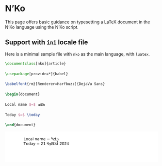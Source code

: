 # N’Ko

This page offers basic guidance on typesetting a LaTeX document in the
N’Ko language using the N’Ko script.

## Support with `ini` locale file

Here is a minimal sample file with `nko` as the main language, with `luatex`.

```tex
\documentclass[nko]{article}

\usepackage[provide=*]{babel}

\babelfont{rm}[Renderer=Harfbuzz]{DejaVu Sans}

\begin{document}

Local name $=$ ߒߞߏ

Today $=$ \today

\end{document}
```

![](../media/locale-nko.png)